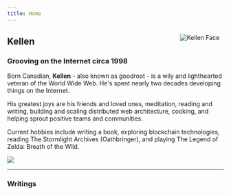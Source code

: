 ```yaml
---
title: Home
---
```

<img src="https://raw.githubusercontent.com/goodroot/goodroot.ca/master/themes/hugo-classic/images/kellen-thumbs.png" style="min-width:40px;float:right;padding:10px;" alt="Kellen Face">

## Kellen

### Grooving on the Internet circa 1998

Born Canadian, **Kellen** - also known as goodroot - is a wily and lighthearted veteran of the World Wide Web. He's spent nearly two decades developing things on the Internet.

His greatest joys are his friends and loved ones, meditation, reading and writing, building and scaling distributed web architecture, cooking, and helping sprout positive teams and communities.

Current hobbies include writing a book, exploring blockchain technologies, reading The Stormlight Archives (Oathbringer), and playing The Legend of Zelda: Breath of the Wild.

<img src="https://github.com/goodroot/hugo-classic/raw/master/images/partywizard.gif">

------

### Writings
